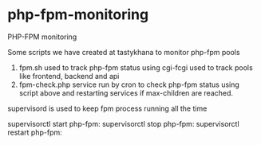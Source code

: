 php-fpm-monitoring
==================

PHP-FPM monitoring

Some scripts we have created at tastykhana to monitor php-fpm pools

1. fpm.sh used to track php-fpm status using cgi-fcgi used to track pools like frontend, backend and api
2. fpm-check.php service run by cron to check php-fpm status using script above and restarting services if max-children are reached.

supervisord is used to keep fpm process running all the time

supervisorctl start php-fpm:
supervisorctl stop php-fpm:
supervisorctl restart php-fpm:
